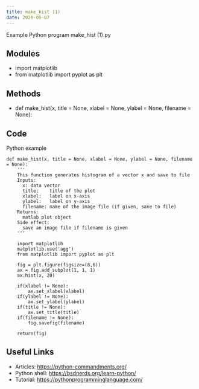 ```yaml
---
title: make_hist (1)
date: 2020-05-07
---
```

Example Python program make_hist (1).py

## Modules

* import matplotlib
* from matplotlib import pyplot as plt

## Methods

* def make_hist(x, title = None, xlabel = None, ylabel = None, filename = None):

## Code

Python example

    def make_hist(x, title = None, xlabel = None, ylabel = None, filename = None):
        '''
        This function generates histogram of a vector x and save to file
        Inputs:
          x: data vector
          title:    title of the plot
          xlabel:   label on x-axis
          ylabel:   label on y-axis
          filename: name of the image file (if given, save to file)
        Returns:
          matlab plot object
        Side effect:
          save an image file if filename is given
        '''
        
        import matplotlib
        matplotlib.use('agg')
        from matplotlib import pyplot as plt
        
        fig = plt.figure(figsize=(8,6))
        ax = fig.add_subplot(1, 1, 1)
        ax.hist(x, 20)
        
        if(xlabel != None):
            ax.set_xlabel(xlabel)
        if(ylabel != None):
            ax.set_ylabel(ylabel)
        if(title != None):
            ax.set_title(title)
        if(filename != None):
            fig.savefig(filename)
        
        return(fig)
    

## Useful Links

- Articles: https://python-commandments.org/
- Python shell: https://bsdnerds.org/learn-python/
- Tutorial: https://pythonprogramminglanguage.com/
